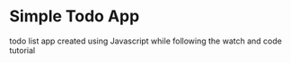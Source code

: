 Simple Todo App
============================

todo list app created using Javascript while following the watch and code tutorial
